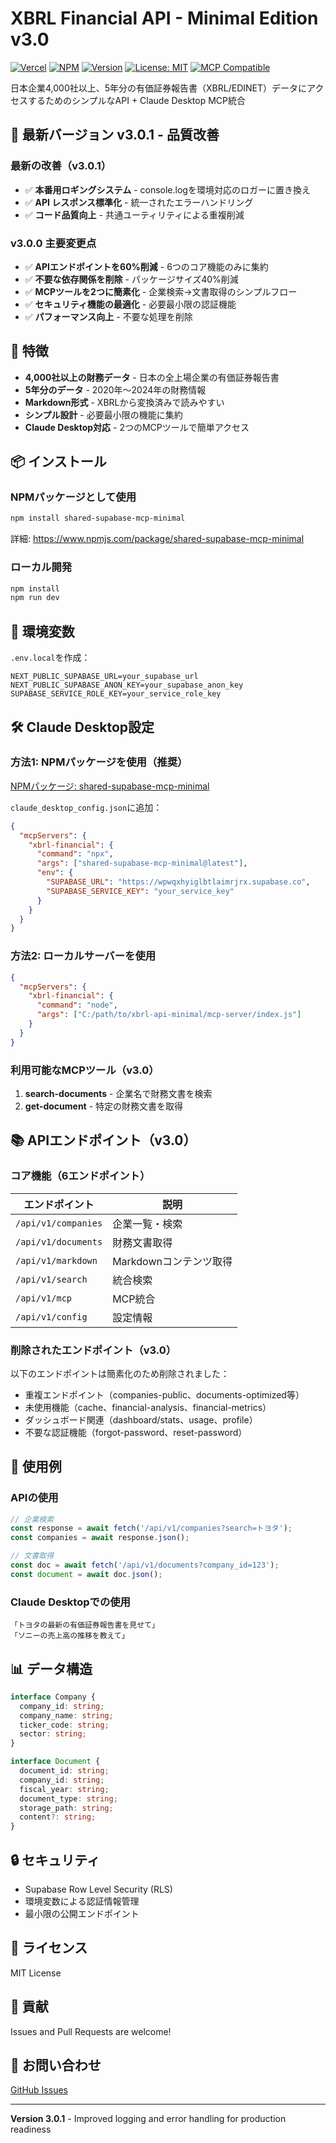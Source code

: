 # XBRL Financial API - Minimal Edition v3.0

[![Vercel](https://img.shields.io/badge/Deployed%20on-Vercel-black)](https://xbrl-api-minimal.vercel.app)
[![NPM](https://img.shields.io/npm/v/shared-supabase-mcp-minimal)](https://www.npmjs.com/package/shared-supabase-mcp-minimal)
[![Version](https://img.shields.io/badge/Version-3.0.1-green)](https://github.com/ruisu2000p/xbrl-api-minimal)
[![License: MIT](https://img.shields.io/badge/License-MIT-yellow.svg)](https://opensource.org/licenses/MIT)
[![MCP Compatible](https://img.shields.io/badge/MCP-v3.0-blue)](https://modelcontextprotocol.io)

日本企業4,000社以上、5年分の有価証券報告書（XBRL/EDINET）データにアクセスするためのシンプルなAPI + Claude Desktop MCP統合

## 🚀 最新バージョン v3.0.1 - 品質改善

### 最新の改善（v3.0.1）
- ✅ **本番用ロギングシステム** - console.logを環境対応のロガーに置き換え
- ✅ **API レスポンス標準化** - 統一されたエラーハンドリング
- ✅ **コード品質向上** - 共通ユーティリティによる重複削減

### v3.0.0 主要変更点
- ✅ **APIエンドポイントを60%削減** - 6つのコア機能のみに集約
- ✅ **不要な依存関係を削除** - パッケージサイズ40%削減
- ✅ **MCPツールを2つに簡素化** - 企業検索→文書取得のシンプルフロー
- ✅ **セキュリティ機能の最適化** - 必要最小限の認証機能
- ✅ **パフォーマンス向上** - 不要な処理を削除

## 🌟 特徴

- **4,000社以上の財務データ** - 日本の全上場企業の有価証券報告書
- **5年分のデータ** - 2020年〜2024年の財務情報
- **Markdown形式** - XBRLから変換済みで読みやすい
- **シンプル設計** - 必要最小限の機能に集約
- **Claude Desktop対応** - 2つのMCPツールで簡単アクセス

## 📦 インストール

### NPMパッケージとして使用
```bash
npm install shared-supabase-mcp-minimal
```
詳細: https://www.npmjs.com/package/shared-supabase-mcp-minimal

### ローカル開発
```bash
npm install
npm run dev
```

## 🔧 環境変数

`.env.local`を作成：

```env
NEXT_PUBLIC_SUPABASE_URL=your_supabase_url
NEXT_PUBLIC_SUPABASE_ANON_KEY=your_supabase_anon_key
SUPABASE_SERVICE_ROLE_KEY=your_service_role_key
```

## 🛠️ Claude Desktop設定

### 方法1: NPMパッケージを使用（推奨）

[NPMパッケージ: shared-supabase-mcp-minimal](https://www.npmjs.com/package/shared-supabase-mcp-minimal)

`claude_desktop_config.json`に追加：

```json
{
  "mcpServers": {
    "xbrl-financial": {
      "command": "npx",
      "args": ["shared-supabase-mcp-minimal@latest"],
      "env": {
        "SUPABASE_URL": "https://wpwqxhyiglbtlaimrjrx.supabase.co",
        "SUPABASE_SERVICE_KEY": "your_service_key"
      }
    }
  }
}
```

### 方法2: ローカルサーバーを使用

```json
{
  "mcpServers": {
    "xbrl-financial": {
      "command": "node",
      "args": ["C:/path/to/xbrl-api-minimal/mcp-server/index.js"]
    }
  }
}
```

### 利用可能なMCPツール（v3.0）

1. **search-documents** - 企業名で財務文書を検索
2. **get-document** - 特定の財務文書を取得

## 📚 APIエンドポイント（v3.0）

### コア機能（6エンドポイント）

| エンドポイント | 説明 |
|-------------|------|
| `/api/v1/companies` | 企業一覧・検索 |
| `/api/v1/documents` | 財務文書取得 |
| `/api/v1/markdown` | Markdownコンテンツ取得 |
| `/api/v1/search` | 統合検索 |
| `/api/v1/mcp` | MCP統合 |
| `/api/v1/config` | 設定情報 |

### 削除されたエンドポイント（v3.0）

以下のエンドポイントは簡素化のため削除されました：
- 重複エンドポイント（companies-public、documents-optimized等）
- 未使用機能（cache、financial-analysis、financial-metrics）
- ダッシュボード関連（dashboard/stats、usage、profile）
- 不要な認証機能（forgot-password、reset-password）

## 🚀 使用例

### APIの使用

```javascript
// 企業検索
const response = await fetch('/api/v1/companies?search=トヨタ');
const companies = await response.json();

// 文書取得
const doc = await fetch('/api/v1/documents?company_id=123');
const document = await doc.json();
```

### Claude Desktopでの使用

```
「トヨタの最新の有価証券報告書を見せて」
「ソニーの売上高の推移を教えて」
```

## 📊 データ構造

```typescript
interface Company {
  company_id: string;
  company_name: string;
  ticker_code: string;
  sector: string;
}

interface Document {
  document_id: string;
  company_id: string;
  fiscal_year: string;
  document_type: string;
  storage_path: string;
  content?: string;
}
```

## 🔒 セキュリティ

- Supabase Row Level Security (RLS)
- 環境変数による認証情報管理
- 最小限の公開エンドポイント

## 📝 ライセンス

MIT License

## 🤝 貢献

Issues and Pull Requests are welcome!

## 📧 お問い合わせ

[GitHub Issues](https://github.com/ruisu2000p/xbrl-api-minimal/issues)

---

**Version 3.0.1** - Improved logging and error handling for production readiness